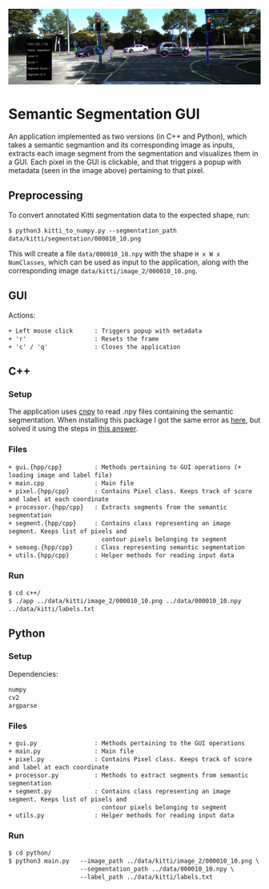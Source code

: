 <p align="center">
    <img src="assets/app.png" width="600"\>
</p>


# Semantic Segmentation GUI

An application implemented as two versions (in C++ and Python), which takes a semantic segmantion and its corresponding image as inputs, extracts each image segment from the segmentation and visualizes them in a GUI. Each pixel in the GUI is clickable, and that triggers a popup with metadata (seen in the image above) pertaining to that pixel.

## Preprocessing
To convert annotated Kitti segmentation data to the expected shape, run:

```
$ python3 kitti_to_numpy.py --segmentation_path data/kitti/segmentation/000010_10.png
```

This will create a file `data/000010_10.npy` with the shape `H x W x NumClasses`, which can be used
as input to the application, along with the corresponding image `data/kitti/image_2/000010_10.png`.

## GUI
Actions:
```
+ Left mouse click      : Triggers popup with metadata
+ 'r'                   : Resets the frame
+ 'c' / 'q'             : Closes the application
```

## C++
### Setup
The application uses [cnpy](https://github.com/rogersce/cnpy) to read .npy files containing the semantic segmentation.
When installing this package I got the same error as [here](https://github.com/rogersce/cnpy/issues/34), but solved it using
the steps in [this answer](https://github.com/rogersce/cnpy/issues/34#issuecomment-401502398).

### Files
```
+ gui.{hpp/cpp}         : Methods pertaining to GUI operations (+ loading image and label file)
+ main.cpp              : Main file
+ pixel.{hpp/cpp}       : Contains Pixel class. Keeps track of score and label at each coordinate
+ processor.{hpp/cpp}   : Extracts segments from the semantic segmentation
+ segment.{hpp/cpp}     : Contains class representing an image segment. Keeps list of pixels and
                          contour pixels belonging to segment
+ semseg.{hpp/cpp}      : Class representing semantic segmentation
+ utils.{hpp/cpp}       : Helper methods for reading input data
```

### Run
```
$ cd c++/
$ ./app ../data/kitti/image_2/000010_10.png ../data/000010_10.npy ../data/kitti/labels.txt
```

## Python
### Setup
Dependencies:
```
numpy
cv2
argparse
```

### Files
```
+ gui.py                : Methods pertaining to the GUI operations
+ main.py               : Main file
+ pixel.py              : Contains Pixel class. Keeps track of score and label at each coordinate
+ processor.py          : Methods to extract segments from semantic segmentation
+ segment.py            : Contains class representing an image segment. Keeps list of pixels and
                          contour pixels belonging to segment
+ utils.py              : Helper methods for reading input data
```

### Run
```
$ cd python/
$ python3 main.py   --image_path ../data/kitti/image_2/000010_10.png \
                    --segmentation_path ../data/000010_10.npy \
                    --label_path ../data/kitti/labels.txt
```
